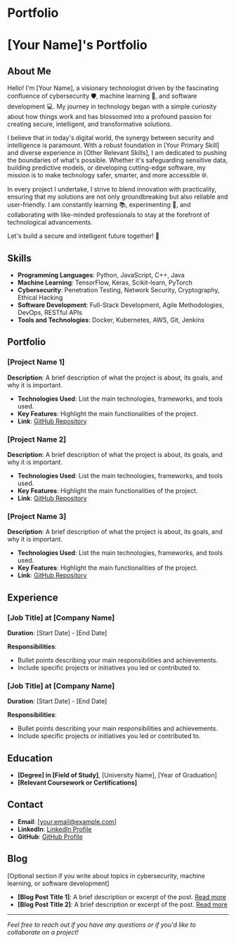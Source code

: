 # Portfolio
# [Your Name]'s Portfolio

## About Me
Hello! I'm [Your Name], a visionary technologist driven by the fascinating confluence of cybersecurity 🛡️, machine learning 🤖, and software development 💻. My journey in technology began with a simple curiosity about how things work and has blossomed into a profound passion for creating secure, intelligent, and transformative solutions.

I believe that in today's digital world, the synergy between security and intelligence is paramount. With a robust foundation in [Your Primary Skill] and diverse experience in [Other Relevant Skills], I am dedicated to pushing the boundaries of what's possible. Whether it's safeguarding sensitive data, building predictive models, or developing cutting-edge software, my mission is to make technology safer, smarter, and more accessible 🌐.

In every project I undertake, I strive to blend innovation with practicality, ensuring that my solutions are not only groundbreaking but also reliable and user-friendly. I am constantly learning 📚, experimenting 🧪, and collaborating with like-minded professionals to stay at the forefront of technological advancements.

Let's build a secure and intelligent future together! 🚀

## Skills
- **Programming Languages**: Python, JavaScript, C++, Java
- **Machine Learning**: TensorFlow, Keras, Scikit-learn, PyTorch
- **Cybersecurity**: Penetration Testing, Network Security, Cryptography, Ethical Hacking
- **Software Development**: Full-Stack Development, Agile Methodologies, DevOps, RESTful APIs
- **Tools and Technologies**: Docker, Kubernetes, AWS, Git, Jenkins

## Portfolio

### [Project Name 1]
**Description**: A brief description of what the project is about, its goals, and why it is important.
- **Technologies Used**: List the main technologies, frameworks, and tools used.
- **Key Features**: Highlight the main functionalities of the project.
- **Link**: [GitHub Repository](https://github.com/yourusername/project1)

### [Project Name 2]
**Description**: A brief description of what the project is about, its goals, and why it is important.
- **Technologies Used**: List the main technologies, frameworks, and tools used.
- **Key Features**: Highlight the main functionalities of the project.
- **Link**: [GitHub Repository](https://github.com/yourusername/project2)

### [Project Name 3]
**Description**: A brief description of what the project is about, its goals, and why it is important.
- **Technologies Used**: List the main technologies, frameworks, and tools used.
- **Key Features**: Highlight the main functionalities of the project.
- **Link**: [GitHub Repository](https://github.com/yourusername/project3)

## Experience
### [Job Title] at [Company Name]
**Duration**: [Start Date] - [End Date]

**Responsibilities**:
- Bullet points describing your main responsibilities and achievements.
- Include specific projects or initiatives you led or contributed to.

### [Job Title] at [Company Name]
**Duration**: [Start Date] - [End Date]

**Responsibilities**:
- Bullet points describing your main responsibilities and achievements.
- Include specific projects or initiatives you led or contributed to.

## Education
- **[Degree] in [Field of Study]**, [University Name], [Year of Graduation]
- **[Relevant Coursework or Certifications]**

## Contact
- **Email**: [your.email@example.com]
- **LinkedIn**: [LinkedIn Profile](https://www.linkedin.com/in/yourprofile)
- **GitHub**: [GitHub Profile](https://github.com/yourusername)

## Blog
[Optional section if you write about topics in cybersecurity, machine learning, or software development]
- **[Blog Post Title 1]**: A brief description or excerpt of the post. [Read more](https://link-to-blog-post)
- **[Blog Post Title 2]**: A brief description or excerpt of the post. [Read more](https://link-to-blog-post)

---

*Feel free to reach out if you have any questions or if you'd like to collaborate on a project!*

